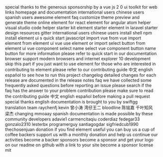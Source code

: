 special thanks to the generous sponsorship by a vue js 2 0 ui toolkit for web links homepage and documentation international users chinese users spanish users awesome element faq customize theme preview and generate theme online element for react element for angular atom helper visual studio code helper starter kit element starter element in laravel starter design resources gitter international users chinese users install shell npm install element ui s quick start javascript import vue from vue import element from element ui vue use element or import select button from element ui vue component select name select vue component button name button for more information please refer to quick start in our documentation browser support modern browsers and internet explorer 10 development skip this part if you just want to use element for those who are interested in contributing to element please refer to our contributing guide 中文 english español to see how to run this project changelog detailed changes for each release are documented in the release notes faq we have collected some frequently asked questions before reporting an issue please search if the faq has the answer to your problem contribution please make sure to read the contributing guide 中文 english español before making a pull request special thanks english documentation is brought to you by swiftgg translation team raychenfj kevin 曾小涛 湾仔王二 bloodline 陈铭嘉 千叶知风 梁杰 changing mmoaay spanish documentation is made possible by these community developers adavie1 carmencitaqiu coderdiaz fedegar33 gonzalo2310 lesterbx programerguy santiagogdar sigfriedcub1990 thechosenjuan donation if you find element useful you can buy us a cup of coffee backers support us with a monthly donation and help us continue our activities become a backer sponsors become a sponsor and get your logo on our readme on github with a link to your site become a sponsor license mit